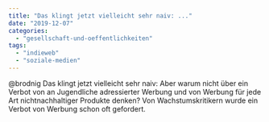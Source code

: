 ```yaml
---
title: "Das klingt jetzt vielleicht sehr naiv: ..."
date: "2019-12-07"
categories: 
  - "gesellschaft-und-oeffentlichkeiten"
tags: 
  - "indieweb"
  - "soziale-medien"
---
```


@brodnig Das klingt jetzt vielleicht sehr naiv: Aber warum nicht über ein Verbot von an Jugendliche adressierter Werbung und von Werbung für jede Art nichtnachhaltiger Produkte denken? Von Wachstumskritikern wurde ein Verbot von Werbung schon oft gefordert.
